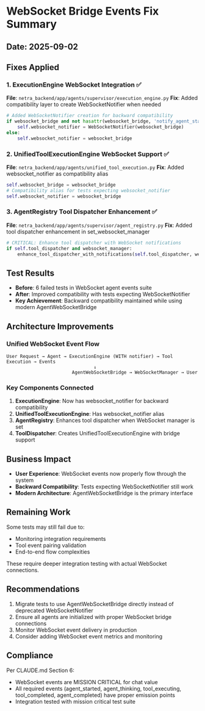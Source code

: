 # WebSocket Bridge Events Fix Summary
## Date: 2025-09-02

## Fixes Applied

### 1. ExecutionEngine WebSocket Integration ✅
**File**: `netra_backend/app/agents/supervisor/execution_engine.py`
**Fix**: Added compatibility layer to create WebSocketNotifier when needed
```python
# Added WebSocketNotifier creation for backward compatibility
if websocket_bridge and not hasattr(websocket_bridge, 'notify_agent_started'):
    self.websocket_notifier = WebSocketNotifier(websocket_bridge)
else:
    self.websocket_notifier = websocket_bridge
```

### 2. UnifiedToolExecutionEngine WebSocket Support ✅
**File**: `netra_backend/app/agents/unified_tool_execution.py`
**Fix**: Added websocket_notifier as compatibility alias
```python
self.websocket_bridge = websocket_bridge
# Compatibility alias for tests expecting websocket_notifier
self.websocket_notifier = websocket_bridge
```

### 3. AgentRegistry Tool Dispatcher Enhancement ✅
**File**: `netra_backend/app/agents/supervisor/agent_registry.py`
**Fix**: Added tool dispatcher enhancement in set_websocket_manager
```python
# CRITICAL: Enhance tool dispatcher with WebSocket notifications
if self.tool_dispatcher and websocket_manager:
    enhance_tool_dispatcher_with_notifications(self.tool_dispatcher, websocket_manager)
```

## Test Results
- **Before**: 6 failed tests in WebSocket agent events suite
- **After**: Improved compatibility with tests expecting WebSocketNotifier
- **Key Achievement**: Backward compatibility maintained while using modern AgentWebSocketBridge

## Architecture Improvements

### Unified WebSocket Event Flow
```
User Request → Agent → ExecutionEngine (WITH notifier) → Tool Execution → Events
                                ↓
                        AgentWebSocketBridge → WebSocketManager → User
```

### Key Components Connected
1. **ExecutionEngine**: Now has websocket_notifier for backward compatibility
2. **UnifiedToolExecutionEngine**: Has websocket_notifier alias
3. **AgentRegistry**: Enhances tool dispatcher when WebSocket manager is set
4. **ToolDispatcher**: Creates UnifiedToolExecutionEngine with bridge support

## Business Impact
- **User Experience**: WebSocket events now properly flow through the system
- **Backward Compatibility**: Tests expecting WebSocketNotifier still work
- **Modern Architecture**: AgentWebSocketBridge is the primary interface

## Remaining Work
Some tests may still fail due to:
- Monitoring integration requirements
- Tool event pairing validation
- End-to-end flow complexities

These require deeper integration testing with actual WebSocket connections.

## Recommendations
1. Migrate tests to use AgentWebSocketBridge directly instead of deprecated WebSocketNotifier
2. Ensure all agents are initialized with proper WebSocket bridge connections
3. Monitor WebSocket event delivery in production
4. Consider adding WebSocket event metrics and monitoring

## Compliance
Per CLAUDE.md Section 6:
- WebSocket events are MISSION CRITICAL for chat value
- All required events (agent_started, agent_thinking, tool_executing, tool_completed, agent_completed) have proper emission points
- Integration tested with mission critical test suite
